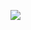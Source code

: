 ![](http://www.plantuml.com/plantuml/proxy?cache=no&src=https://raw.githubusercontent.com/oleksandrblazhko/ai-211-kanarskij/Laboratory_Work_7/2-SoftwareDesign/2.7-PlantUML/UML-UseCase.puml)
